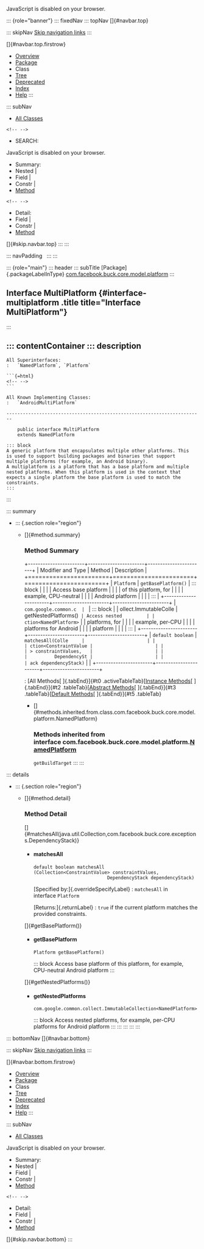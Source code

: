 <div>

JavaScript is disabled on your browser.

</div>

::: {role="banner"}
::: fixedNav
::: topNav
[]{#navbar.top}

::: skipNav
[Skip navigation links](#skip.navbar.top "Skip navigation links")
:::

[]{#navbar.top.firstrow}

-   [Overview](../../../../../../index.html)
-   [Package](package-summary.html)
-   Class
-   [Tree](package-tree.html)
-   [Deprecated](../../../../../../deprecated-list.html)
-   [Index](../../../../../../index-all.html)
-   [Help](../../../../../../help-doc.html)
:::

::: subNav
-   [All Classes](../../../../../../allclasses.html)

```{=html}
<!-- -->
```
-   SEARCH:

<div>

<div>

JavaScript is disabled on your browser.

</div>

</div>

<div>

-   Summary: 
-   Nested \| 
-   Field \| 
-   Constr \| 
-   [Method](#method.summary)

```{=html}
<!-- -->
```
-   Detail: 
-   Field \| 
-   Constr \| 
-   [Method](#method.detail)

</div>

[]{#skip.navbar.top}
:::
:::

::: navPadding
 
:::
:::

::: {role="main"}
::: header
::: subTitle
[Package]{.packageLabelInType} [com.facebook.buck.core.model.platform](package-summary.html)
:::

## Interface MultiPlatform {#interface-multiplatform .title title="Interface MultiPlatform"}
:::

::: contentContainer
::: description
-   

    All Superinterfaces:
    :   `NamedPlatform`, `Platform`

    ```{=html}
    <!-- -->
    ```

    All Known Implementing Classes:
    :   `AndroidMultiPlatform`

    ------------------------------------------------------------------------

        public interface MultiPlatform
        extends NamedPlatform

    ::: block
    A generic platform that encapsulates multiple other platforms. This
    is used to support building packages and binaries that support
    multiple platforms (for example, an Android binary).
    A multiplatform is a platform that has a base platform and multiple
    nested platforms. When this platform is used in the context that
    expects a single platform the base platform is used to match the
    constraints.
    :::
:::

::: summary
-   ::: {.section role="region"}
    -   []{#method.summary}

        ### Method Summary

        +-----------------------+-----------------------+-----------------------+
        | Modifier and Type     | Method                | Description           |
        +=======================+=======================+=======================+
        | `Platform`            | `getBasePlatform()`   | ::: block             |
        |                       |                       | Access base platform  |
        |                       |                       | of this platform, for |
        |                       |                       | example, CPU-neutral  |
        |                       |                       | Android platform      |
        |                       |                       | :::                   |
        +-----------------------+-----------------------+-----------------------+
        | `com.google.common.c  | `                     | ::: block             |
        | ollect.ImmutableColle | getNestedPlatforms()` | Access nested         |
        | ction<NamedPlatform>` |                       | platforms, for        |
        |                       |                       | example, per-CPU      |
        |                       |                       | platforms for Android |
        |                       |                       | platform              |
        |                       |                       | :::                   |
        +-----------------------+-----------------------+-----------------------+
        | `default boolean`     | `matchesAll​(Colle     |                       |
        |                       | ction<ConstraintValue |                       |
        |                       | > constraintValues,   |                       |
        |                       |          DependencySt |                       |
        |                       | ack dependencyStack)` |                       |
        +-----------------------+-----------------------+-----------------------+

        : [All Methods[ ]{.tabEnd}]{#t0 .activeTableTab}[[Instance
        Methods](javascript:show(2);)[ ]{.tabEnd}]{#t2
        .tableTab}[[Abstract
        Methods](javascript:show(4);)[ ]{.tabEnd}]{#t3
        .tableTab}[[Default
        Methods](javascript:show(16);)[ ]{.tabEnd}]{#t5 .tableTab}

        -   []{#methods.inherited.from.class.com.facebook.buck.core.model.platform.NamedPlatform}

            ### Methods inherited from interface com.facebook.buck.core.model.platform.[NamedPlatform](NamedPlatform.html "interface in com.facebook.buck.core.model.platform")

            `getBuildTarget`
    :::
:::

::: details
-   ::: {.section role="region"}
    -   []{#method.detail}

        ### Method Detail

        []{#matchesAll(java.util.Collection,com.facebook.buck.core.exceptions.DependencyStack)}

        -   #### matchesAll

            ``` methodSignature
            default boolean matchesAll​(Collection<ConstraintValue> constraintValues,
                                       DependencyStack dependencyStack)
            ```

            [Specified by:]{.overrideSpecifyLabel}
            :   `matchesAll` in interface `Platform`

            [Returns:]{.returnLabel}
            :   `true` if the current platform matches the provided
                constraints.

        []{#getBasePlatform()}

        -   #### getBasePlatform

            ``` methodSignature
            Platform getBasePlatform()
            ```

            ::: block
            Access base platform of this platform, for example,
            CPU-neutral Android platform
            :::

        []{#getNestedPlatforms()}

        -   #### getNestedPlatforms

            ``` methodSignature
            com.google.common.collect.ImmutableCollection<NamedPlatform> getNestedPlatforms()
            ```

            ::: block
            Access nested platforms, for example, per-CPU platforms for
            Android platform
            :::
    :::
:::
:::
:::

::: bottomNav
[]{#navbar.bottom}

::: skipNav
[Skip navigation links](#skip.navbar.bottom "Skip navigation links")
:::

[]{#navbar.bottom.firstrow}

-   [Overview](../../../../../../index.html)
-   [Package](package-summary.html)
-   Class
-   [Tree](package-tree.html)
-   [Deprecated](../../../../../../deprecated-list.html)
-   [Index](../../../../../../index-all.html)
-   [Help](../../../../../../help-doc.html)
:::

::: subNav
-   [All Classes](../../../../../../allclasses.html)

<div>

<div>

JavaScript is disabled on your browser.

</div>

</div>

<div>

-   Summary: 
-   Nested \| 
-   Field \| 
-   Constr \| 
-   [Method](#method.summary)

```{=html}
<!-- -->
```
-   Detail: 
-   Field \| 
-   Constr \| 
-   [Method](#method.detail)

</div>

[]{#skip.navbar.bottom}
:::
